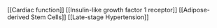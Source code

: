 [[Cardiac function]]
[[Insulin-like growth factor 1 receptor]]
[[Adipose-derived Stem Cells]]
[[Late-stage Hypertension]]
